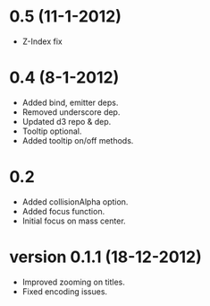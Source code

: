 # 0.5 (11-1-2012)
* Z-Index fix

# 0.4 (8-1-2012)
* Added bind, emitter deps.
* Removed underscore dep.
* Updated d3 repo & dep.
* Tooltip optional.
* Added tooltip on/off methods.

# 0.2
* Added collisionAlpha option.
* Added focus function.
* Initial focus on mass center.

# version 0.1.1 (18-12-2012)
* Improved zooming on titles.
* Fixed encoding issues.

